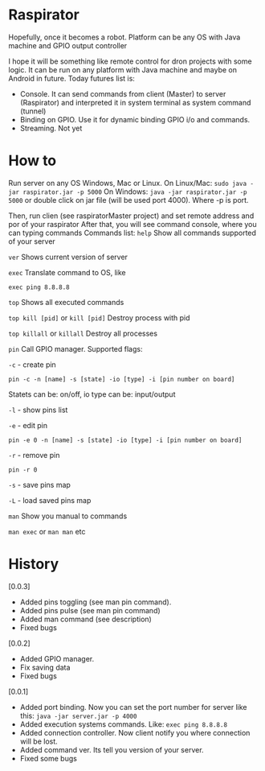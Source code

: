 # Raspirator
Hopefully, once it becomes a robot. Platform can be any OS with Java machine and GPIO output controller


I hope it will be something like remote control for dron projects with some logic.
It can be run on any platform with Java machine and maybe on Android in future.
Today futures list is:

- Console. It can send commands from client (Master) to server (Raspirator) and interpreted it in system terminal as system command (tunnel)
- Binding on GPIO. Use it for dynamic binding GPIO i/o and commands.
- Streaming. Not yet

# How to

Run server on any OS Windows, Mac or Linux.
On Linux/Mac:
`sudo java -jar raspirator.jar -p 5000`
On Windows:
`java -jar raspirator.jar -p 5000`
or double click on jar file (will be used port 4000).
Where -p is port.

Then, run clien (see raspiratorMaster project) and set remote address and por of your raspirator
After that, you will see command console, where you can typing commands
Commands list:
`help` Show all commands supported of your server

`ver` Shows current version of server

`exec` Translate command to OS, like

`exec ping 8.8.8.8`

`top` Shows all executed commands

`top kill [pid]` or `kill [pid]` Destroy process with pid

`top killall` or `killall` Destroy all processes

`pin` Call GPIO manager. Supported flags:

  `-c` - create pin
  
  `pin -c -n [name] -s [state] -io [type] -i [pin number on board]`
  
  Statets can be: on/off, io type can be: input/output
  
  `-l` - show pins list
  
  `-e` - edit pin
  
  `pin -e 0 -n [name] -s [state] -io [type] -i [pin number on board]`
  
  `-r` - remove pin
  
  `pin -r 0`
  
  `-s` - save pins map
  
  `-L` - load saved pins map
  
  `man` Show you manual to commands
  
  `man exec` or `man man` etc
 
# History

[0.0.3]
+ Added pins toggling (see man pin command).
+ Added pins pulse (see man pin command)
+ Added man command (see description)
+ Fixed bugs

[0.0.2]
+ Added GPIO manager.
+ Fix saving data
+ Fixed bugs

[0.0.1]
+ Added port binding. Now you can set the port number for server like this:
`java -jar server.jar -p 4000`
+ Added execution systems commands. Like:
`exec ping 8.8.8.8`
+ Added connection controller. Now client notify you where connection will be lost.
+ Added command ver. Its tell you version of your server.
+ Fixed some bugs

